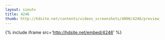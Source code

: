 ```yaml
---
layout: sieutv
title: 4246
thumb: http://hdsite.net/contents/videos_screenshots/4000/4246/preview_360p.mp4.jpg
---
```

{% include iframe src='http://hdsite.net/embed/4246' %}
 
